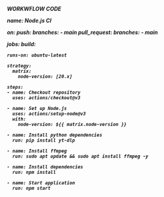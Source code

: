 <B><i>WORKWFLOW CODE<B><i>


name: Node.js CI

on:
  push:
    branches:
      - main
  pull_request:
    branches:
      - main

jobs:
  build:

    runs-on: ubuntu-latest

    strategy:
      matrix:
        node-version: [20.x]

    steps:
    - name: Checkout repository
      uses: actions/checkout@v3

    - name: Set up Node.js
      uses: actions/setup-node@v3
      with:
        node-version: ${{ matrix.node-version }}

    - name: Install python dependencies
      run: pip install yt-dlp

    - name: Install ffmpeg
      run: sudo apt update && sudo apt install ffmpeg -y

    - name: Install dependencies
      run: npm install

    - name: Start application
      run: npm start
